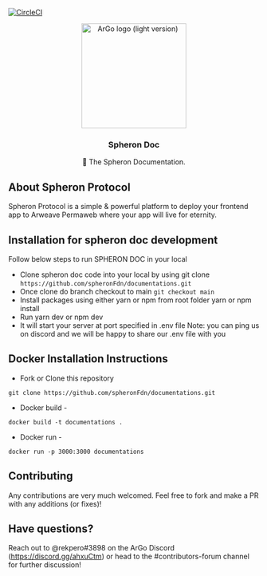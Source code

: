 [![CircleCI](https://circleci.com/gh/spheron/documentations/tree/main.svg?style=shield)](https://circleci.com/gh/spheron/documentations/tree/main)

<p align="center">
  <a href="https://spheron.network/">
    <a href="https://imgur.com/J5O9d2O"><img src="https://i.imgur.com/J5O9d2O.png" title="source: imgur.com" alt="ArGo logo (light version)" width="210" /></a>
  </a>

  <h3 align="center">Spheron Doc</h3>

  <p align="center">
   📔 The Spheron Documentation.
 </p>
</p>

## About Spheron Protocol

Spheron Protocol is a simple & powerful platform to deploy your frontend app to Arweave Permaweb where your app will live for eternity.

## Installation for spheron doc development

Follow below steps to run SPHERON DOC in your local

- Clone spheron doc code into your local by using git clone `https://github.com/spheronFdn/documentations.git`
- Once clone do branch checkout to main `git checkout main`
- Install packages using either yarn or npm from root folder yarn or npm install
- Run yarn dev or npm dev
- It will start your server at port specified in .env file Note: you can ping us on discord and we will be happy to share our .env file with you

## Docker Installation Instructions

- Fork or Clone this repository

```
git clone https://github.com/spheronFdn/documentations.git
```

- Docker build -

```
docker build -t documentations .
```

- Docker run -

```
docker run -p 3000:3000 documentations
```

## Contributing

Any contributions are very much welcomed. Feel free to fork and make a PR with any additions (or fixes)!

## Have questions?

Reach out to @rekpero#3898 on the ArGo Discord (https://discord.gg/ahxuCtm) or head to the #contributors-forum channel for further discussion!
